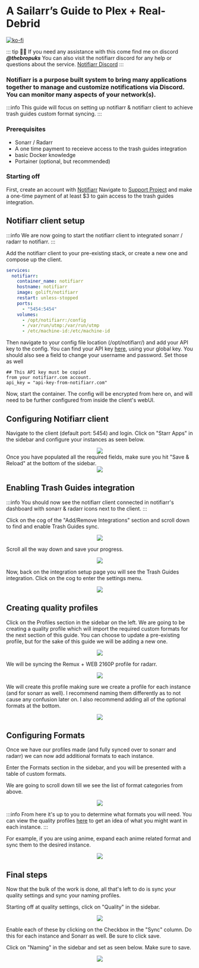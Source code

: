 # A Sailarr’s Guide to Plex + Real-Debrid


[![ko-fi](https://ko-fi.com/img/githubbutton_sm.svg)](https://ko-fi.com/davyjonesmedia/tip)

::: tip
👋🏼 If you need any assistance with this come find me on discord ***@thebropuks***
You can also visit the notifiarr discord for any help or questions about the service. [Notifiarr Discord](https://discord.gg/nXuuUDMtGg)
:::


### Notifiarr is a purpose built system to bring many applications together to manage and customize notifications via Discord. You can monitor many aspects of your network(s).
:::info
This guide will focus on setting up notifiarr & notifiarr client to achieve trash guides custom format syncing.
:::

### Prerequisites

- Sonarr / Radarr
- A one time payment to receieve access to the trash guides integration
- basic Docker knowledge
- Portainer (optional, but recommended)

### Starting off
    
First, create an account with [Notifiarr](https://notifiarr.com/)
Navigate to [Support Project](https://notifiarr.com/sponsor.php) and make a one-time payment of at least $3 to gain access to the trash guides integration. 
 


## Notifiarr client setup
:::info
We are now going to start the notifiarr client to integrated sonarr / radarr to notifiarr.
:::

Add the notifiarr client to your pre-existing stack, or create a new one and compose up the client.

```yaml
services:
  notifiarr:
    container_name: notifiarr
    hostname: notifiarr
    image: golift/notifiarr
    restart: unless-stopped
    ports:
      - "5454:5454"
    volumes:
      - /opt/notifiarr:/config
      - /var/run/utmp:/var/run/utmp
      - /etc/machine-id:/etc/machine-id
```

Then navigate to your config file location (/opt/notifiarr/) and add your API key to the config.
You can find your API key [here](https://notifiarr.com/user.php?page=profile), using your global key.
You should also see a field to change your username and password. Set those as well

```
## This API key must be copied
from your notifiarr.com account.
api_key = "api-key-from-notifiarr.com"
```


Now, start the container. The config will be encrypted from here on, and will need to be further configured from inside the client's webUI.


## Configuring Notifiarr client
Navigate to the client (default port: 5454) and login.
Click on "Starr Apps" in the sidebar and configure your instances as seen below.
<div align="center">
    <img src="https://cdn.discordapp.com/attachments/1314331222058467359/1327433834312110153/image.png?ex=67830c98&is=6781bb18&hm=d79cd085c7c7210c232a8a1754b2487673cecf5c62b2a140ad8fdc3809e62959&"/>
</div>
Once you have populated all the required fields, make sure you hit "Save & Reload" at the bottom of the sidebar.

<div align="center">
    <img src="https://cdn.discordapp.com/attachments/1314331222058467359/1327434423104438393/image.png?ex=67830d25&is=6781bba5&hm=b3d0139d13f41741e2d4dff761ab00fe22cb795d346f9f53eb40c4a18ace05ae&"/>
</div>

## Enabling Trash Guides integration
:::info
You should now see the notifiarr client connected in notifiarr's dashboard with sonarr & radarr icons next to the client.
:::

Click on the cog of the "Add/Remove Integrations" section and scroll down to find and enable Trash Guides sync.
<div align="center">
    <img src="https://cdn.discordapp.com/attachments/1314331222058467359/1327434813849862256/image.png?ex=67830d82&is=6781bc02&hm=bea77bcd67d85f023417e53df07a5baf8bb291c6446268653b8f5de6442f1af1&"/>
</div>

Scroll all the way down and save your progress.
<div align="center">
    <img src="https://cdn.discordapp.com/attachments/1314331222058467359/1327434983664652402/image.png?ex=67830daa&is=6781bc2a&hm=4873d79e8509b75a5d75fbaf2aade820f680a819b9ce55fd01b5f4e02ffbdb93&"/>
</div>

Now, back on the integration setup page you will see the Trash Guides integration. Click on the cog to enter the settings menu.
<div align="center">
    <img src="https://cdn.discordapp.com/attachments/1314331222058467359/1327435202066382920/image.png?ex=67830dde&is=6781bc5e&hm=5b867f3bd121dff1729a1b4b8e16e132305f7763084cee73dedd2ebad7819bfb&"/>
</div>

## Creating quality profiles

Click on the Profiles section in the sidebar on the left. We are going to be creating a quality profile which will import the required custom formats for the next section of this guide. You can choose to update a pre-existing profile, but for the sake of this guide we will be adding a new one.
<div align="center">
    <img src="https://cdn.discordapp.com/attachments/1314331222058467359/1327440592891809815/image.png?ex=678312e3&is=6781c163&hm=c5eff26b7ff3e05563c365b800a2beaab3751f751fba5f0eae6fd503e0e0e97b&"/>
</div>

We will be syncing the Remux + WEB 2160P profile for radarr. 

<div align="center">
    <img src="https://cdn.discordapp.com/attachments/1314331222058467359/1327440127420792842/image.png?ex=67831275&is=6781c0f5&hm=a6d657890816c21b0ab4cee8512d90116197f60e7ea543436152de165b3eb7ab&"/>
</div>

We will create this profile making sure we create a profile for each instance (and for sonarr as well). I recommend naming them differently as to not cause any confusion later on. I also recommend adding all of the optional formats at the bottom.

<div align="center">
    <img src="https://cdn.discordapp.com/attachments/1314331222058467359/1327441638360092774/image.png?ex=678313dd&is=6781c25d&hm=dc79dd4d632d363d8460a91128fc09849c2832a1e8d18e5f89c0448c489b7ffa&"/>
</div>



## Configuring Formats

Once we have our profiles made (and fully synced over to sonarr and radarr) we can now add additional formats to each instance.

Enter the Formats section in the sidebar, and you will be presented with a table of custom formats. 


We are going to scroll down till we see the list of format categories from above. 
<div align="center">
    <img src="https://cdn.discordapp.com/attachments/1314331222058467359/1327437409180319807/image.png?ex=67830fec&is=6781be6c&hm=7094a7272a052c76d256048459baebfeac43122e0fa8032489fbaf50395ea588&"/>
</div>

:::info
From here it's up to you to determine what formats you will need. You can view the quality profiles [here](https://trash-guides.info/Sonarr/sonarr-setup-quality-profiles/#trash-quality-profiles) to get an idea of what you might want in each instance. 
:::

For example, if you are using anime, expand each anime related format and sync them to the desired instance. 
<div align="center">
    <img src="https://cdn.discordapp.com/attachments/1314331222058467359/1327431307378163803/image.png?ex=67830a3e&is=6781b8be&hm=9bd91af0012f3d38a751d1fb55af3cd8fb6fbdcd2112712aed2823df23ce3332&"/>
</div>



## Final steps

Now that the bulk of the work is done, all that's left to do is sync your quality settings and sync your naming profiles.

Starting off at quality settings, click on "Quality" in the sidebar. 

<div align="center">
    <img src="https://cdn.discordapp.com/attachments/1314331222058467359/1327445836870975559/image.png?ex=678317c6&is=6781c646&hm=9887c6df6faa69beec977210533847f848c8473236e472198d3d54cef22f70be&"/>
</div>

Enable each of these by clicking on the Checkbox in the "Sync" column. Do this for each instance and Sonarr as well. Be sure to click save.

Click on "Naming" in the sidebar and set as seen below. Make sure to save.
<div align="center">
    <img src="https://cdn.discordapp.com/attachments/1314331222058467359/1327446815070490634/image.png?ex=678318af&is=6781c72f&hm=1c0b6f0caf82abd6dbae55eccd38f32ace5a21209522b74f743c59e97afce879&"/>
</div>
